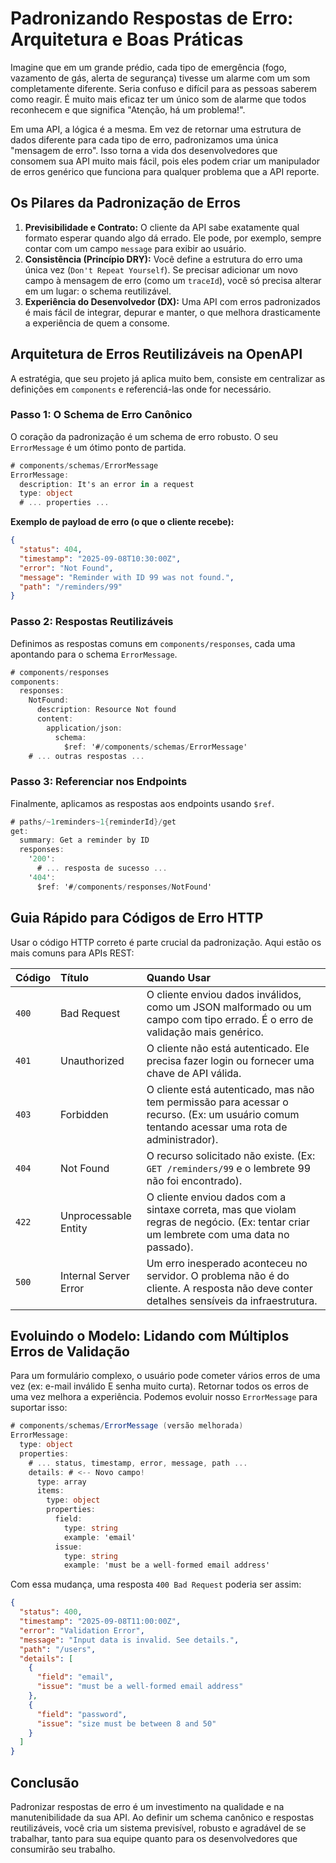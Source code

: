 # Padronizando Respostas de Erro: Arquitetura e Boas Práticas

Imagine que em um grande prédio, cada tipo de emergência (fogo, vazamento de gás, alerta de segurança) tivesse um alarme com um som completamente diferente. Seria confuso e difícil para as pessoas saberem como reagir. É muito mais eficaz ter um único som de alarme que todos reconhecem e que significa "Atenção, há um problema!".

Em uma API, a lógica é a mesma. Em vez de retornar uma estrutura de dados diferente para cada tipo de erro, padronizamos uma única "mensagem de erro". Isso torna a vida dos desenvolvedores que consomem sua API muito mais fácil, pois eles podem criar um manipulador de erros genérico que funciona para qualquer problema que a API reporte.

## Os Pilares da Padronização de Erros

1.  **Previsibilidade e Contrato:** O cliente da API sabe exatamente qual formato esperar quando algo dá errado. Ele pode, por exemplo, sempre contar com um campo `message` para exibir ao usuário.
2.  **Consistência (Princípio DRY):** Você define a estrutura do erro uma única vez (`Don't Repeat Yourself`). Se precisar adicionar um novo campo à mensagem de erro (como um `traceId`), você só precisa alterar em um lugar: o schema reutilizável.
3.  **Experiência do Desenvolvedor (DX):** Uma API com erros padronizados é mais fácil de integrar, depurar e manter, o que melhora drasticamente a experiência de quem a consome.

## Arquitetura de Erros Reutilizáveis na OpenAPI

A estratégia, que seu projeto já aplica muito bem, consiste em centralizar as definições em `components` e referenciá-las onde for necessário.

### Passo 1: O Schema de Erro Canônico

O coração da padronização é um schema de erro robusto. O seu `ErrorMessage` é um ótimo ponto de partida.

```c#
# components/schemas/ErrorMessage
ErrorMessage:
  description: It's an error in a request
  type: object
  # ... properties ...
```

**Exemplo de payload de erro (o que o cliente recebe):**
```json
{
  "status": 404,
  "timestamp": "2025-09-08T10:30:00Z",
  "error": "Not Found",
  "message": "Reminder with ID 99 was not found.",
  "path": "/reminders/99"
}
```

### Passo 2: Respostas Reutilizáveis

Definimos as respostas comuns em `components/responses`, cada uma apontando para o schema `ErrorMessage`.

```c#
# components/responses
components:
  responses:
    NotFound:
      description: Resource Not found
      content:
        application/json:
          schema:
            $ref: '#/components/schemas/ErrorMessage'
    # ... outras respostas ...
```

### Passo 3: Referenciar nos Endpoints

Finalmente, aplicamos as respostas aos endpoints usando `$ref`.

```c#
# paths/~1reminders~1{reminderId}/get
get:
  summary: Get a reminder by ID
  responses:
    '200':
      # ... resposta de sucesso ...
    '404':
      $ref: '#/components/responses/NotFound'
```

## Guia Rápido para Códigos de Erro HTTP

Usar o código HTTP correto é parte crucial da padronização. Aqui estão os mais comuns para APIs REST:

| Código | Título | Quando Usar |
| :--- | :--- | :--- |
| `400` | Bad Request | O cliente enviou dados inválidos, como um JSON malformado ou um campo com tipo errado. É o erro de validação mais genérico. |
| `401` | Unauthorized | O cliente não está autenticado. Ele precisa fazer login ou fornecer uma chave de API válida. |
| `403` | Forbidden | O cliente está autenticado, mas não tem permissão para acessar o recurso. (Ex: um usuário comum tentando acessar uma rota de administrador). |
| `404` | Not Found | O recurso solicitado não existe. (Ex: `GET /reminders/99` e o lembrete 99 não foi encontrado). |
| `422` | Unprocessable Entity | O cliente enviou dados com a sintaxe correta, mas que violam regras de negócio. (Ex: tentar criar um lembrete com uma data no passado). |
| `500` | Internal Server Error | Um erro inesperado aconteceu no servidor. O problema não é do cliente. A resposta não deve conter detalhes sensíveis da infraestrutura. |

## Evoluindo o Modelo: Lidando com Múltiplos Erros de Validação

Para um formulário complexo, o usuário pode cometer vários erros de uma vez (ex: e-mail inválido E senha muito curta). Retornar todos os erros de uma vez melhora a experiência. Podemos evoluir nosso `ErrorMessage` para suportar isso:

```c#
# components/schemas/ErrorMessage (versão melhorada)
ErrorMessage:
  type: object
  properties:
    # ... status, timestamp, error, message, path ...
    details: # <-- Novo campo!
      type: array
      items:
        type: object
        properties:
          field:
            type: string
            example: 'email'
          issue:
            type: string
            example: 'must be a well-formed email address'
```

Com essa mudança, uma resposta `400 Bad Request` poderia ser assim:

```json
{
  "status": 400,
  "timestamp": "2025-09-08T11:00:00Z",
  "error": "Validation Error",
  "message": "Input data is invalid. See details.",
  "path": "/users",
  "details": [
    {
      "field": "email",
      "issue": "must be a well-formed email address"
    },
    {
      "field": "password",
      "issue": "size must be between 8 and 50"
    }
  ]
}
```

## Conclusão

Padronizar respostas de erro é um investimento na qualidade e na manutenibilidade da sua API. Ao definir um schema canônico e respostas reutilizáveis, você cria um sistema previsível, robusto e agradável de se trabalhar, tanto para sua equipe quanto para os desenvolvedores que consumirão seu trabalho.